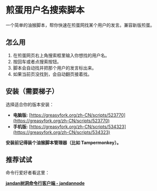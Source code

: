 # 煎蛋用户名搜索脚本

一个简单的油猴脚本，帮你快速在煎蛋网找某个用户的发言。兼容新版煎蛋。

## 怎么用

1.  在煎蛋网页右上角搜索框里输入你想找的用户名。
2.  按回车或者点搜索按钮。
3.  脚本会自动找并把那个用户的发言标出来。
4.  如果当前页没找到，会自动翻页接着找。

## 安装（需要梯子）

选择适合你的版本安装：

*   **电脑版:** [https://greasyfork.org/zh-CN/scripts/523770](https://greasyfork.org/zh-CN/scripts/523770)
*   **手机版:** [https://greasyfork.org/zh-CN/scripts/534323](https://greasyfork.org/zh-CN/scripts/534323)

**安装前记得装个油猴脚本管理器（比如 Tampermonkey）。**

## 推荐试试

命令行爱好者看这里：

**[jandan树洞命令行客户端 - jandannode](https://github.com/cornradio/jandannode)**
